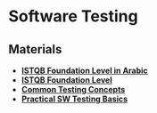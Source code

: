 # Software Testing

## Materials

- [**ISTQB Foundation Level in Arabic**](https://www.youtube.com/playlist?list=PLbJF4g421wqnHTxbGDgm-vqgl3wfj5mMg)
- [**ISTQB Foundation Level**](https://www.youtube.com/playlist?list=PLj5VKaW115t1o1hk5ZbNWFr4sW5mBpvmv)
- [**Common Testing Concepts**](https://cheatography.com/narbit/cheat-sheets/common-testing-concepts/)
- [**Practical SW Testing Basics**](https://www.youtube.com/playlist?list=PLQUxWr2rTswl1D4f8Tkw3RvCD-ZB6LpgJ)
